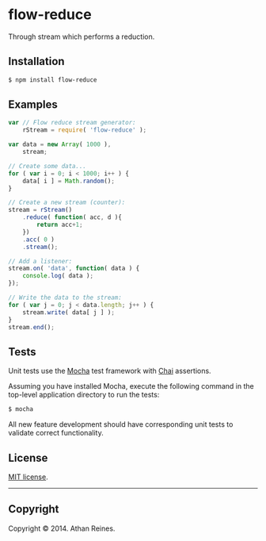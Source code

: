 flow-reduce
==========

Through stream which performs a reduction.


## Installation

``` bash
$ npm install flow-reduce
```


## Examples

``` javascript
var // Flow reduce stream generator:
	rStream = require( 'flow-reduce' );

var data = new Array( 1000 ),
	stream;

// Create some data...
for ( var i = 0; i < 1000; i++ ) {
	data[ i ] = Math.random();
}

// Create a new stream (counter):
stream = rStream()
	.reduce( function( acc, d ){
		return acc+1;
	})
	.acc( 0 )
	.stream();

// Add a listener:
stream.on( 'data', function( data ) {
	console.log( data );
});

// Write the data to the stream:
for ( var j = 0; j < data.length; j++ ) {
	stream.write( data[ j ] );
}
stream.end();
```

## Tests

Unit tests use the [Mocha](http://visionmedia.github.io/mocha) test framework with [Chai](http://chaijs.com) assertions.

Assuming you have installed Mocha, execute the following command in the top-level application directory to run the tests:

``` bash
$ mocha
```

All new feature development should have corresponding unit tests to validate correct functionality.


## License

[MIT license](http://opensource.org/licenses/MIT). 


---
## Copyright

Copyright &copy; 2014. Athan Reines.

